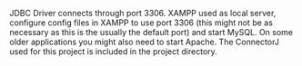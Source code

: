 JDBC Driver connects through port 3306. XAMPP used as local server, configure config files in XAMPP to use port 3306 (this might not be as necessary as this is the usually the default port) and start MySQL. On some older applications you might also need to start Apache.
The ConnectorJ used for this project is included in the project directory.
